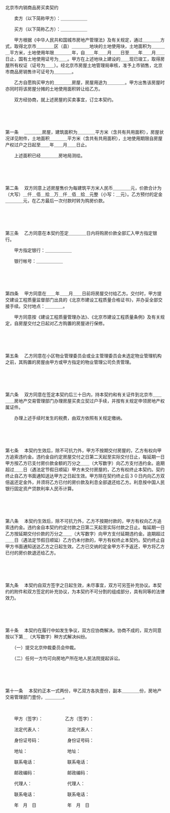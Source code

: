 



北京市内销商品房买卖契约



 

　　卖方（以下简称甲方）：＿＿＿＿＿＿

　　买方（以下简称乙方）：＿＿＿＿＿＿　　

　　甲方根据《中华人民共和国城市房地产管理法》及有关规定，通过＿＿＿＿方式，取得北京市＿＿＿＿区（县）＿＿＿＿地块的土地使用块，土地面积为＿＿＿＿平方米，土地使用年限＿＿＿＿年，自＿＿年＿＿月＿＿日至＿＿年＿＿月＿＿日止，国有土地使用证号为＿＿。甲方在上述地块上建设的＿＿现已竣工，取得房屋所有权证（证号为＿＿）。经北京市房屋土地管理局审核，准予上市销售，北京市商品房销售许可证号为＿＿＿＿。

　　乙方自愿购买甲方的＿＿＿＿房屋，房屋用途为＿＿＿＿。甲方出售该房屋时亦同时将该房屋分摊的土地使用面积转让给乙方。

　　双方经协商，就上述房屋的买卖事宜，订立本契约。

　　

　　

第一条
　＿＿＿＿房屋，建筑面积为＿＿＿＿平方米（含共有共用面积），房屋状况详见附件，土地面积＿＿＿＿平方米（含共有共用面积），土地使用期限自房屋产权过户之日起至＿＿年＿＿月＿＿日止。

　　上述面积已经＿＿＿＿房地局测绘。

　　

　　

第二条
　双方同意上述房屋售价为每建筑平方米人民币＿＿＿＿元，价款合计为（大写）＿仟＿佰＿拾＿万＿仟＿佰＿拾＿元整（小写：＿元）。乙方预付的定金＿＿＿＿元，在乙方最后一次付款时转为购房价款。

　　

　　

第三条
　乙方同意在本契约签定＿＿＿＿日内将购房价款全部汇入甲方指定银行。

　　甲方指定银行：＿＿＿＿＿＿

　　银行帐号：＿＿＿＿＿＿

　　

　　

第四条
　甲方同意在＿＿年＿＿月＿＿日前将房屋交付给乙方。交付时，甲方提交建设工程质量监督部门出具的《北京市建设工程质量合格证书》，并办妥全部交接手续。交付地点：＿＿＿＿。

　　甲方同意按《建设工程质量管理办法》、《北京市建设工程质量条例》及有关规定，自房屋交付之日起对乙方购置的房屋进行保修。

　　

　　

第五条
　乙方同意在小区物业管理委员会或业主管理委员会未选定物业管理机构之前，其购置的房屋由甲方或甲方指定的物业管理公司负责管理。

　　

　　

第六条
　双方同意在签定本契约后三十日内，持本契约和有关证件到北京市＿＿＿＿房地产交易管理部门办理房屋买卖立契过户手续，并按有关规定申领房地产权属证件。

　　办理上述手续时发生的税费，由双方依照有关规定缴纳。

　　

　　

第七条
　本契约生效后，除不可抗力外，甲方不按期交付房屋的，乙方有权向甲方追索违约金。违约金自约定房屋交付之日第二天起至实际交付日止，每延期一日甲方按乙方已支付房价款金额的万分之＿＿（大写数字）向乙方支付违约金。逾期超过＿＿日（遇法定节假日顺延）甲方未交付房屋的，乙方有权终止本契约。契约终止自乙方书面通知送达甲方之日起生效。甲方除在契约终止后３０日内向乙方双倍返还定金外，并须将乙方已付的房价款及利息全部退还给乙方。利息按中国人民银行固定资产贷款利率人民币计算。

　　

　　

第八条
　本契约生效后，除不可抗力外，乙方不按期付款的，甲方有权向乙方追索违约金。违约金自本契约约定付款之日第二天起至实际付款之日止。每延期一日乙方按延期交付价款的万分之＿＿（大写数字）向甲方支付延期违约金。逾期超过＿＿日（遇法定节假日顺延）乙方仍未付款的，甲方有权终止本契约。契约终止自甲方书面通知送达乙方之日起生效。乙方已交纳的定金甲方不予返还，甲方将乙方已付的房价款退还给乙方。

　　

　　

第九条
　本契约自双方签字之日起生效，未尽事宜，双方可另签补充协议。本契约的附件和双方签定的补充协议，为本契约不可分割的组成部分，具有同等的法律效力。

　　

　　

第十条
　本契约在履行中如发生争议，双方应协商解决。协商不成的，双方同意按以下第＿（大写数字）种方式解决纠纷。

　　（一）提交北京仲裁委员会仲裁。

　　（二）任何一方均可向房地产所在地人民法院提起诉讼。

　　

　　

第十一条
　本契约正本一式两份，甲乙双方各执壹份，副本＿＿＿＿份，房地产交易管理部门壹份，＿＿＿＿。　　

　　

　　甲方（签字）：　　　　　乙方（签字）：

　　法定代表人：　　　　　　法定代表人：

　　身份证号码：　　　　　　身份证号码：

　　地址：　　　　　　　　　地址：

　　联系电话：　　　　　　　联系电话：

　　邮政编码：　　　　　　　邮政编码：

　　代理人：　　　　　　　　代理人：

　　联系电话：　　　　　　　联系电话：

　　年　月　日　　　　　　　年　月　日